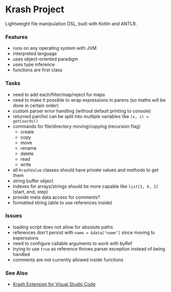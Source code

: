 Krash Project
=============

Lightweight file manipulation DSL, built with Kotlin and ANTLR.

### Features

 - runs on any operating system with JVM
 - interpreted language
 - uses object-oriented paradigm
 - uses type inference
 - functions are first class

### Tasks

 - need to add each/filter/map/reject for maps
 - need to make it possible to wrap expressions in parens (so maths will be done in certain order)
 - custom parser error handling (without default printing to console)
 - returned pair/list can be split into multiple variables like `(x, z) = getCoords()`
 - commands for file/directory moving/copying (recursion flag)
   - create
   - copy
   - move
   - rename
   - delete
   - read
   - write
 - all `KrashValue` classes should have private values and methods to get them
 - string buffer object
 - indexes for arrays/strings should be more capable like `list[2, 6, 2]` (start, end, step)
 - provide meta data access for comments?
 - formatted string (able to use references inside)

### Issues

 - loading script does not allow for absolute paths
 - references don't persist with `name = &data["name"]` since moving to experssions
 - need to configure callable arguments to work with byRef
 - trying to use `true` as reference throws parser exception instead of being handled
 - comments are not currently allowed inside functions

### See Also

 - [Krash Extension for Visual Studio Code](https://github.com/CraicOverflow89/VSC-Krash-Language)